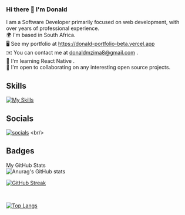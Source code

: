 ### Hi there 👋 I'm Donald

I am a Software Developer primarily focused on web development, with over years of professional
experience.
<br/>
🌍  I'm based in South Africa.
<br/>
🖥️  See my portfolio at https://donald-portfolio-beta.vercel.app
<br/>
✉️  You can contact me at donaldmzima8@gmail.com .
<br>
🧠  I'm learning React Native .
<br>
🤝  I'm open to collaborating on any interesting open source projects.
<br/>



Skills
-

[![My Skills](https://skillicons.dev/icons?i=html,css,tailwind,react,js,ts,nextjs,graphql,git)](https://skillicons.dev)
<br/>


Socials
-

[![socials](https://skillicons.dev/icons?i=github)]([https://github.com/DonaldMzima](https://skillicons.dev))
<br/>

Badges
-

My GitHub Stats
<br/>
![Anurag's GitHub stats](https://github-readme-stats.vercel.app/api?username=DonaldMzima&show_icons=true&theme=radical)
<br/>

[![GitHub Streak](https://streak-stats.demolab.com?user=DonaldMzima&theme=dark&background=040202&ring=F71299D5&fire=F71299D5&currStreakLabel=F71299D5&sideLabels=F71299D5)](https://git.io/streak-stats)

<br/>

[![Top Langs](https://github-readme-stats.vercel.app/api/top-langs/?username=DonaldMzima&layout=compact&theme=dark)](https://github.com/anuraghazra/github-readme-stats)



